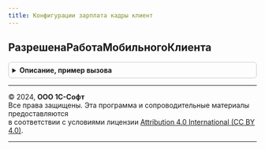 ```yaml
---
title: Конфигурации зарплата кадры клиент
---
```



## РазрешенаРаботаМобильногоКлиента
<details style="margin: 1em 0; padding: 0.5em; border: 1px solid #ccc; border-radius: 6px;">

<summary style="font-weight: bold; cursor: pointer;">Описание, пример вызова</summary>

```bsl

// Определяет возможность использования программы в режиме мобильного клиента.
// Может быть переопределен в расширении, которое предоставляет функциональность для работы мобильного клиента.
//
// Возвращаемое значение:
// 	Булево -
Функция РазрешенаРаботаМобильногоКлиента() Экспорт
```

Пример вызова
```bsl
Результат = КонфигурацииЗарплатаКадрыКлиент.РазрешенаРаботаМобильногоКлиента() 
```
</details>

---

© 2024, **ООО 1С-Софт**  
Все права защищены. Эта программа и сопроводительные материалы предоставляются  
в соответствии с условиями лицензии [Attribution 4.0 International (CC BY 4.0)](https://creativecommons.org/licenses/by/4.0/legalcode).

---
